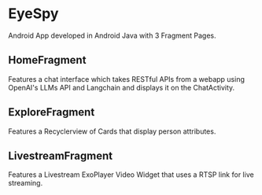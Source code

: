 # EyeSpy

Android App developed in Android Java with 3 Fragment Pages.

## HomeFragment

Features a chat interface which takes RESTful APIs from a webapp using OpenAI's LLMs API and Langchain and displays it on the ChatActivity.

## ExploreFragment

Features a Recyclerview of Cards that display person attributes.

## LivestreamFragment

Features a Livestream ExoPlayer Video Widget that uses a RTSP link for live streaming.
